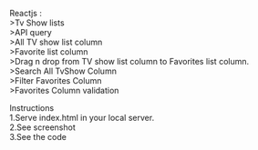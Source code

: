 Reactjs : <br />
    >Tv Show lists <br />
    >API query <br />
    >All TV show list column<br />
    >Favorite list column<br />
    >Drag n drop from TV show list column to Favorites list column.  <br />
    >Search All TvShow Column <br />
    >Filter Favorites Column<br />
    >Favorites Column validation<br />

Instructions<br />
1.Serve index.html in your local server. <br />
2.See screenshot<br />
3.See the code <br />
